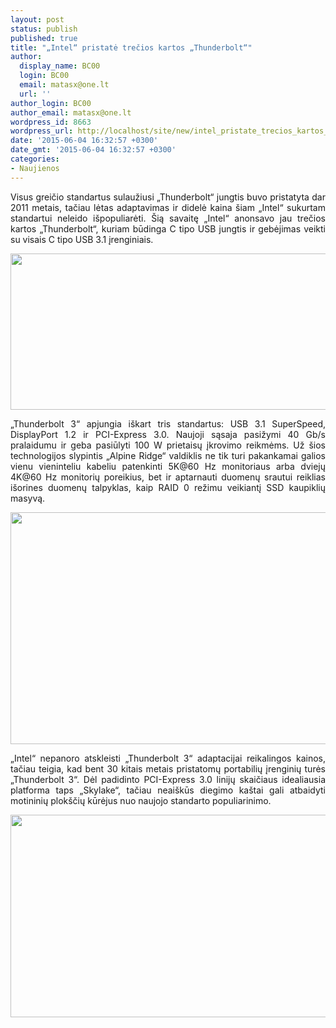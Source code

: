 ```yaml
---
layout: post
status: publish
published: true
title: "„Intel“ pristatė trečios kartos „Thunderbolt“"
author:
  display_name: BC00
  login: BC00
  email: matasx@one.lt
  url: ''
author_login: BC00
author_email: matasx@one.lt
wordpress_id: 8663
wordpress_url: http://localhost/site/new/intel_pristate_trecios_kartos_thunderbolt/
date: '2015-06-04 16:32:57 +0300'
date_gmt: '2015-06-04 16:32:57 +0300'
categories:
- Naujienos
---
```

<p style="text-align: justify;">
	Visus greičio standartus sulaužiusi &bdquo;Thunderbolt&ldquo; jungtis buvo pristatyta dar 2011 metais, tačiau lėtas adaptavimas ir didelė kaina &scaron;iam &bdquo;Intel&ldquo; sukurtam standartui neleido i&scaron;populiarėti. &Scaron;ią savaitę &bdquo;Intel&ldquo; anonsavo jau trečios kartos &bdquo;Thunderbolt&ldquo;, kuriam būdinga C tipo USB jungtis ir gebėjimas veikti su visais C tipo USB 3.1 įrenginiais.</p>
<p style="text-align: center;">
	<img alt="" src="http://technews.lt/userfiles/thunderbolt3_presentation.png" style="width: 520px; height: 250px;" /></p>
<p style="text-align: justify;">
	&bdquo;Thunderbolt 3&ldquo; apjungia i&scaron;kart tris standartus: USB 3.1 SuperSpeed, DisplayPort 1.2 ir PCI-Express 3.0. Naujoji sąsaja pasižymi 40 Gb/s pralaidumu ir geba pasiūlyti 100 W prietaisų įkrovimo reikmėms. Už &scaron;ios technologijos slypintis &bdquo;Alpine Ridge&ldquo; valdiklis ne tik turi pakankamai galios vienu vieninteliu kabeliu patenkinti 5K@60 Hz monitoriaus arba dviejų 4K@60 Hz monitorių poreikius, bet ir aptarnauti duomenų srautui reiklias i&scaron;orines duomenų talpyklas, kaip RAID 0 režimu veikiantį SSD kaupiklių masyvą.</p>
<p style="text-align: center;">
	<img alt="" src="http://technews.lt/userfiles/intel_thunderbolt_alpine_ridge_40gbps.png" style="width: 520px; height: 371px;" /></p>
<p style="text-align: justify;">
	&bdquo;Intel&ldquo; nepanoro atskleisti &bdquo;Thunderbolt 3&ldquo; adaptacijai reikalingos kainos, tačiau teigia, kad bent 30 kitais metais pristatomų portabilių įrenginių turės &bdquo;Thunderbolt 3&ldquo;. Dėl padidinto PCI-Express 3.0 linijų skaičiaus idealiausia platforma taps &bdquo;Skylake&ldquo;, tačiau neai&scaron;kūs diegimo ka&scaron;tai gali atbaidyti motininių plok&scaron;čių kūrėjus nuo naujojo standarto populiarinimo.</p>
<p style="text-align: center;">
	<img alt="" src="http://technews.lt/userfiles/thunderbolt3_presentation_5.png" style="width: 520px; height: 324px;" /></p>
